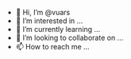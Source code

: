 - 👋 Hi, I’m @vuars
- 👀 I’m interested in ...
- 🌱 I’m currently learning ...
- 💞️ I’m looking to collaborate on ...
- 📫 How to reach me ...

<!---
vuars/vuars is a ✨ special ✨ repository because its `README.md` (this file) appears on your GitHub profile.
You can click the Preview link to take a look at your changes.
--->
